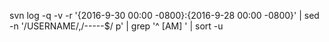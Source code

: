 svn log -q -v -r '{2016-9-30 00:00 -0800}:{2016-9-28 00:00 -0800}' | sed -n '/USERNAME/,/-----$/ p' | grep '^   [AM] ' | sort -u

